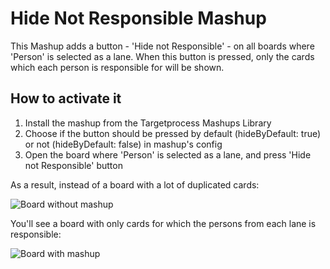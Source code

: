 # Hide Not Responsible Mashup

This Mashup adds a button - 'Hide not Responsible' - on all boards where 'Person' is selected as a lane.
When this button is pressed, only the cards which each person is responsible for will be shown.

## How to activate it

1. Install the mashup from the Targetprocess Mashups Library
2. Choose if the button should be pressed by default (hideByDefault: true) or not (hideByDefault: false) in mashup's config
3. Open the board where 'Person' is selected as a lane, and press 'Hide not Responsible' button

As a result, instead of a board with a lot of duplicated cards:

![Board without mashup](https://github.com/TargetProcess/TP3MashupLibrary/raw/master/Hide%20Not%20Responsible/without-mashup.png)

You'll see a board with only cards for which the persons from each lane is responsible:

![Board with mashup](https://github.com/TargetProcess/TP3MashupLibrary/raw/master/Hide%20Not%20Responsible/with-mashup.png)
